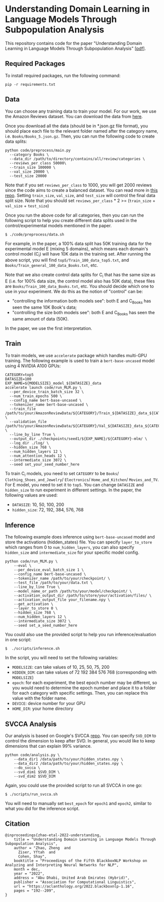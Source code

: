 # Understanding Domain Learning in Language Models Through Subpopulation Analysis
This repository contains code for the paper "Understanding Domain Learning in Language Models Through Subpopulation Analysis" [[pdf](https://aclanthology.org/2022.blackboxnlp-1.16/)]. 

## Required Packages
To install required packages, run the following command:
```
pip -r requirements.txt
```

## Data
You can choose any training data to train your model. For our work, we use the Amazon Reviews dataset. You can download the data from [here](https://cseweb.ucsd.edu/~jmcauley/datasets.html#amazon_reviews). 

Once you download all the data (should be in *.json.gz file format), you should place each file to the relevant folder named after the category name, i.e. `Books/Books_5.json.gz`. Then, you can run the following code to create data splits:

```
python code/preprocess/main.py 
  --category Books \
  --data_dir /path/to/directory/contains/all/review/categories \
  --reviews_per_class 50000\
  --train_size 100000 \
  --val_size 20000 \
  --test_size 20000
```
Note that if you set `reviews_per_class` to 1000, you will get 2000 reviews since the code aims to create a balanced dataset. You can read more in [this repo](https://github.com/yftah89/domain-distance). Setting `train_size`, `val_size`, and `test_size` will control the final data split size. Note that you should set `reviews_per_class` * 2 >= (`train_size` + `val_size` + `test_size`)

Once you run the above code for all categories, then you can run the following script to help you create different data splits used in the control/experimental models mentioned in the paper. 

```
$ ./code/preprocess/data.sh
```
For example, in the paper, a 100% data split has 50K training data for the experimental model E (mixing 5 domains), which means each domain's control model (C<sub>i</sub>) will have 10K data in the training set. After running the above script, you will find 
`top5/Train_100_data_top5.txt`, and `Books/Train_general_100_data_Books.txt`, etc. 

Note that we also create control data splits for C<sub>i</sub> that has the same size as E (i.e. for 100% data size, the control model also has 50K data), these files are `Books/Train_100_data_Books.txt`, etc. You should decide which one to use in your experiment. We do this as the notion of "control" can be:
- "controlling the information both models see": both E and C<sub>Books</sub> has seen the same 10K Book's data;
- "controlling the size both models see": both E and C<sub>Books</sub> has seen the same amount of data (50K). 

In the paper, we use the first interpretation. 
## Train
To train models, we use `accelerate` package which handles multi-GPU training. The following example is used to train a `bert-base-uncased` model using 4 NVIDIA A100 GPUs:
```
CATEGORY=top5
DATASIZE=100
EXP_NAME=${MODELSIZE}_model_${DATASIZE}_data
accelerate launch code/run_MLM.py \
  --per_device_train_batch_size 32 \
  --num_train_epochs 500 \
  --config_name bert-base-uncased \
  --tokenizer_name bert-base-uncased \
  --train_file /path/to/your/AmazonReviewData/${CATEGORY}/Train_${DATASIZE}_data_${CATEGORY}.txt \
  --validation_file /path/to/your/AmazonReviewData/${CATEGORY}/Val_${DATASIZE}_data_${CATEGORY}.txt \
  --line_by_line True \
  --output_dir ./checkpoints/seed1/${EXP_NAME}/${CATEGORY}-mlm/ \
  --log_dir ./log/ \
  --hidden_size 768 \
  --num_hidden_layers 12 \
  --num_attention_heads 12 \
  --intermediate_size 3072 \
  --seed set_your_seed_number_here
  ```
To train C<sub>i</sub> models, you need to set `CATEGORY` to be `Books`/ `Clothing_Shoes_and_Jewelry`/ `Electronics`/ `Home_and_Kitchen`/ `Movies_and_TV`. For E model, you need to set it to `top5`. You can change `DATASIZE` and `hidden_size` to run experiment in different settings. In the paper, the following values are used:

- `DATASIZE`: 10, 50, 100, 200
- `hidden_size`: 72, 192, 384, 576, 768

## Inference
The following example does inference using `bert-base-uncased` model and store the activations (hidden_states) file. You can specify `layer_to_store` which ranges from 0 to `num_hidden_layers`, you can also specify `hidden_size` and `intermediate_size` for your specific model config.
```
python code/run_MLM.py \
    --eval \
    --per_device_eval_batch_size 1 \
    --config_name bert-base-uncased \
    --tokenizer_name /path/to/your/checkpoint/ \
    --test_file /path/to/your/data.txt \
    --line_by_line True \
    --model_name_or_path /path/to/your/model/checkpoint/ \
    --activation_output_dir /path/to/store/your/activation/files/ \
    --activation_output_file your_filename.npy \
    --get_activation \
    --layer_to_store 0 \
    --hidden_size 768 \
    --num_hidden_layers 12 \
    --intermediate_size 3072 \
    --seed set_a_seed_number_here 
```

You could also use the provided script to help you run inference/evaluation in one script:

```
$  ./scripts/inference.sh
```
In the script, you will need to set the following variables:
- `MODELSIZE`: can take values of 10, 25, 50, 75, 200
- `HIDDEN_DIM`: can take values of 72 192 384 576 768 (corresponding with `MODELSIZE`)
- `epoch`: for each experiment, the best epoch number may be different, so you would need to determine the epoch number and place it to a folder for each category with specific settings. Then, you can replace this value with the folder name. 
- `DEVICE`: device number for your GPU
- `HOME_DIR`: your home directory

## SVCCA Analysis
Our analysis is based on Google's SVCCA [repo](https://github.com/google/svcca). You can specify `SVD_DIM` to control the dimension to keep after SVD. In general, you would like to keep dimensions that can explain 99% variance. 
```
python code/analysis.py \
    --data_dir1 /data/path/to/your/hidden_states.npy \
    --data_dir2 /data/path/to/your/hidden_states.npy \
    --do_svcca \
    --svd_dim1 $SVD_DIM \
    --svd_dim2 $SVD_DIM
```

Again, you could use the provided script to run all SVCCA in one go:
```
$ ./scripts/run_svcca.sh
```
You will need to manually set `best_epoch` for `epoch1` and `epoch2`, similar to what you did for the inference script. 

## Citation
```
@inproceedings{zhao-etal-2022-understanding,
    title = "Understanding Domain Learning in Language Models Through Subpopulation Analysis",
    author = "Zhao, Zheng  and
      Ziser, Yftah  and
      Cohen, Shay",
    booktitle = "Proceedings of the Fifth BlackboxNLP Workshop on Analyzing and Interpreting Neural Networks for NLP",
    month = dec,
    year = "2022",
    address = "Abu Dhabi, United Arab Emirates (Hybrid)",
    publisher = "Association for Computational Linguistics",
    url = "https://aclanthology.org/2022.blackboxnlp-1.16",
    pages = "192--209",
}
```
